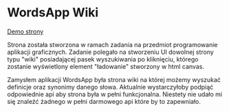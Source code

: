 # WordsApp Wiki

[Demo strony]()

Strona została stworzona w ramach zadania na przedmiot programowanie aplikacji graficznych. Zadanie polegało na stworzeniu UI dowolnej strony typu "wiki" posiadającej pasek wyszukiwania po kliknięciu, którego zostanie wyświetlony element "ładowanie" stworzony w html canvas.

Zamysłem aplikacji WordsApp była strona wiki na której możemy wyszukać definicje oraz synonimy danego słowa. Aktualnie wystarczyłoby podpiąć odpowiednie api aby strona była w pełni funkcjonalna. Niestety nie udało mi się znaleźć żadnego w pełni darmowego api które by to zapewniało.

